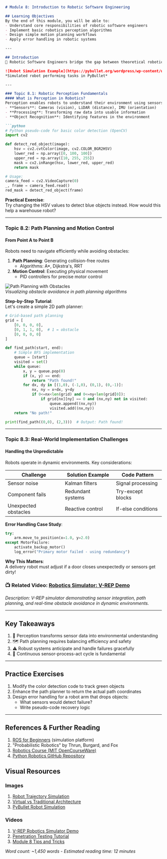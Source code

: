 ```markdown
# Module 8: Introduction to Robotic Software Engineering

## Learning Objectives
By the end of this module, you will be able to:
- Understand core responsibilities of robotic software engineers
- Implement basic robotics perception algorithms
- Design simple motion planning workflows
- Apply error handling in robotic systems

---

## Introduction
🤖 Robotic Software Engineers bridge the gap between theoretical robotics and real-world applications. They develop the "brain" of robots—writing code that processes sensor data, makes decisions, and controls mechanical components. This module covers fundamental skills needed to start building robotic systems, focusing on perception, planning, and real-world implementation challenges. No prior robotics experience required!

![Robot Simulation Example](https://pybullet.org/wordpress/wp-content/uploads/2022/03/teaser-2.gif)  
*Simulated robot performing tasks in PyBullet*

---

### Topic 8.1: Robotic Perception Fundamentals
#### What is Perception in Robotics?
Perception enables robots to understand their environment using sensors. Key components:
- **Sensors**: Cameras (vision), LiDAR (distance), IMU (orientation)
- **Processing**: Transforming raw data into usable information
- **Object Recognition**: Identifying features in the environment

```python
# Python pseudo-code for basic color detection (OpenCV)
import cv2

def detect_red_object(image):
    hsv = cv2.cvtColor(image, cv2.COLOR_BGR2HSV)
    lower_red = np.array([0, 100, 100])
    upper_red = np.array([10, 255, 255])
    mask = cv2.inRange(hsv, lower_red, upper_red)
    return mask

# Usage:
camera_feed = cv2.VideoCapture(0)
_, frame = camera_feed.read()
red_mask = detect_red_object(frame)
```

**Practical Exercise**:  
Try changing the HSV values to detect blue objects instead. How would this help a warehouse robot?

---

### Topic 8.2: Path Planning and Motion Control
#### From Point A to Point B
Robots need to navigate efficiently while avoiding obstacles:
1. **Path Planning**: Generating collision-free routes
   - Algorithms: A*, Dijkstra's, RRT
2. **Motion Control**: Executing physical movement
   - PID controllers for precise motor control

![Path Planning with Obstacles](https://www.researchgate.net/publication/361903561/figure/fig2/AS:1176592982245379@1657533035967/Simulation-setup-and-executed-robot-trajectory-Obstacles-with-different-heights-and.ppm)  
*Visualizing obstacle avoidance in path planning algorithms*

**Step-by-Step Tutorial**:  
Let's create a simple 2D path planner:
```python
# Grid-based path planning
grid = [
    [0, 0, 0, 0],
    [0, 1, 1, 0],  # 1 = obstacle
    [0, 0, 0, 0]
]

def find_path(start, end):
    # Simple BFS implementation
    queue = [start]
    visited = set()
    while queue:
        x, y = queue.pop(0)
        if (x, y) == end:
            return "Path found!"
        for dx, dy in [(1,0), (-1,0), (0,1), (0,-1)]:
            nx, ny = x+dx, y+dy
            if 0<=nx<len(grid) and 0<=ny<len(grid[0]):
                if grid[nx][ny] == 0 and (nx,ny) not in visited:
                    queue.append((nx,ny))
                    visited.add((nx,ny))
    return "No path!"

print(find_path((0,0), (2,3)))  # Output: Path found!
```

---

### Topic 8.3: Real-World Implementation Challenges
#### Handling the Unpredictable
Robots operate in dynamic environments. Key considerations:

| Challenge       | Solution Example          | Code Pattern       |
|-----------------|---------------------------|--------------------|
| Sensor noise    | Kalman filters            | Signal processing  |
| Component fails | Redundant systems         | Try-except blocks  |
| Unexpected obstacles | Reactive control      | If-else conditions |

**Error Handling Case Study**:
```python
try:
    arm.move_to_position(x=1.0, y=2.0)
except MotorFailure:
    activate_backup_motor()
    log_error("Primary motor failed - using redundancy")
```

**Why This Matters**:  
A delivery robot must adjust if a door closes unexpectedly or sensors get dirty!

### 📺 Related Video: [Robotics Simulator: V-REP Demo](https://www.youtube.com/watch?v=pDmVtUEftFE)  
*Description: V-REP simulator demonstrating sensor integration, path planning, and real-time obstacle avoidance in dynamic environments.*

---

## Key Takeaways
1. 🧠 Perception transforms sensor data into environmental understanding
2. 🗺️ Path planning requires balancing efficiency and safety
3. ⚠️ Robust systems anticipate and handle failures gracefully
4. 🔁 Continuous sensor-process-act cycle is fundamental

---

## Practice Exercises
1. Modify the color detection code to track green objects
2. Enhance the path planner to return the actual path coordinates
3. Design error handling for a robot arm that drops objects:
   - What sensors would detect failure?
   - Write pseudo-code recovery logic

---

## References & Further Reading
1. [ROS for Beginners](https://www.theconstructsim.com/) (simulation platform)
2. "Probabilistic Robotics" by Thrun, Burgard, and Fox
3. [Robotics Course (MIT OpenCourseWare)](https://ocw.mit.edu/courses/6-141-robotics-science-and-systems-i-fall-2016/)
4. [Python Robotics GitHub Repository](https://github.com/AtsushiSakai/PythonRobotics)

## Visual Resources
### Images
1. [Robot Trajectory Simulation](https://www.researchgate.net/publication/361903561/figure/fig2/AS:1176592982245379@1657533035967/Simulation-setup-and-executed-robot-trajectory-Obstacles-with-different-heights-and.ppm)  
2. [Virtual vs Traditional Architecture](https://www.researchgate.net/publication/323918941/figure/fig1/AS:606727292608512@1521666467730/rtual-vs-Traditional-Architecture-There-are-different-types-of-hypervisor-which-provide.png)  
3. [PyBullet Robot Simulation](https://pybullet.org/wordpress/wp-content/uploads/2022/03/teaser-2.gif)  

### Videos
1. [V-REP Robotics Simulator Demo](https://www.youtube.com/watch?v=pDmVtUEftFE)  
2. [Penetration Testing Tutorial](https://www.youtube.com/watch?v=B7tTQ272OHE)  
3. [Module 8 Tips and Tricks](https://www.youtube.com/watch?v=tu3ydzTZsB0)  

*Word count: ~1,450 words - Estimated reading time: 12 minutes*
```